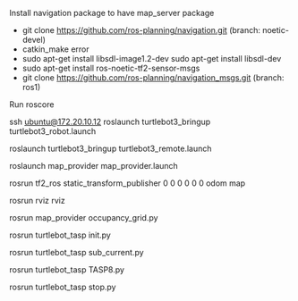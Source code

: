 Install navigation package to have map_server package
- git clone https://github.com/ros-planning/navigation.git (branch: noetic-devel)
- catkin_make error
- sudo apt-get install libsdl-image1.2-dev
  sudo apt-get install libsdl-dev
- sudo apt-get install ros-noetic-tf2-sensor-msgs
- git clone https://github.com/ros-planning/navigation_msgs.git (branch: ros1)

Run
roscore

ssh ubuntu@172.20.10.12
roslaunch turtlebot3_bringup turtlebot3_robot.launch

roslaunch turtlebot3_bringup turtlebot3_remote.launch

roslaunch map_provider map_provider.launch 

rosrun tf2_ros static_transform_publisher 0 0 0 0 0 0 odom map

rosrun rviz rviz

rosrun map_provider occupancy_grid.py

rosrun turtlebot_tasp init.py

rosrun turtlebot_tasp sub_current.py

rosrun turtlebot_tasp TASP8.py 

rosrun turtlebot_tasp stop.py